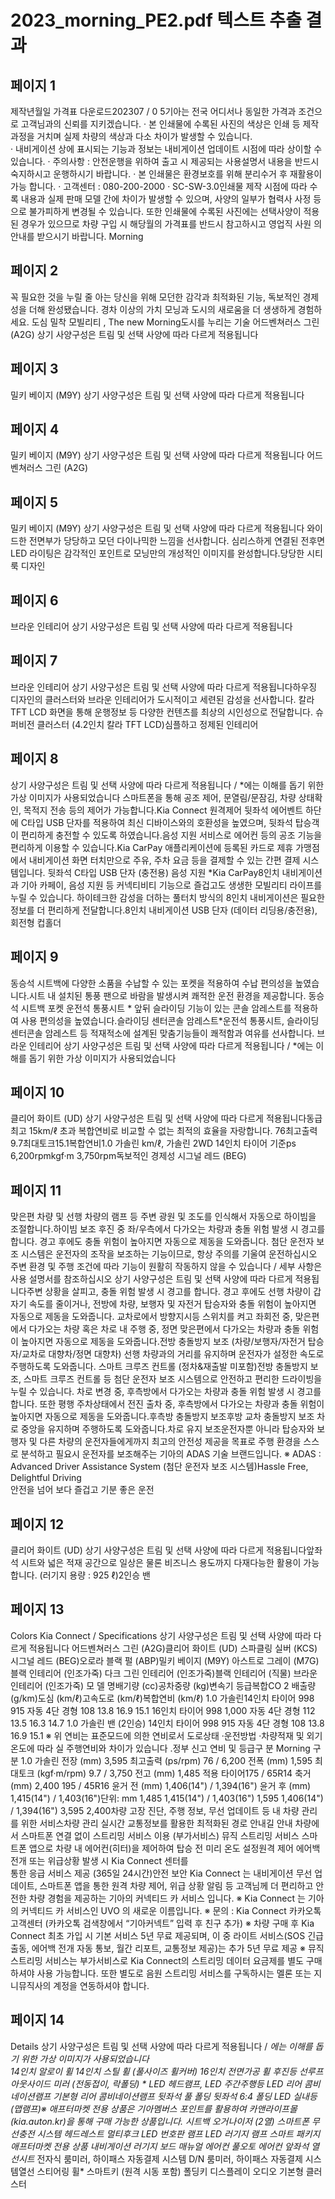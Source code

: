 # 2023_morning_PE2.pdf 텍스트 추출 결과

## 페이지 1

제작년월일 가격표 다운로드202307 /  0 5기아는 전국 어디서나 동일한 가격과 조건으로 고객님과의 신뢰를 지키겠습니다.
· 본 인쇄물에 수록된 사진의 색상은 인쇄 등 제작 과정을 거치며 실제 차량의 색상과 다소 차이가 발생할 수 있습니다.    
· 내비게이션 상에 표시되는 기능과 정보는 내비게이션 업데이트 시점에 따라 상이할 수 있습니다.
· 주의사항 : 안전운행을 위하여 출고 시 제공되는 사용설명서 내용을 반드시 숙지하시고 운행하시기 바랍니다.
· 본 인쇄물은 환경보호를 위해 분리수거 후 재활용이 가능 합니다.
· 고객센터 : 080-200-2000   · SC-SW-3.0인쇄물 제작 시점에 따라 수록 내용과 실제 판매 모델 간에 차이가 발생할 수 있으며, 
사양의 일부가 협력사 사정 등으로 불가피하게 변경될 수 있습니다.  또한 인쇄물에 수록된 사진에는 선택사양이 적용된 경우가 있으므로 
차량 구입 시 해당월의 가격표를 반드시 참고하시고 영업직 사원 의 안내를 받으시기 바랍니다. Morning

## 페이지 2

꼭 필요한 것을 누릴 줄 아는 당신을 위해
모던한 감각과 최적화된 기능, 독보적인 경제성을 더해 완성됐습니다.
경차 이상의 가치 모닝과 도시의 새로움을 더 생생하게 경험하세요.
도심 밀착 모빌리티 , The new Morning도시를 누리는 기술
어드벤쳐러스 그린 (A2G)  상기 사양구성은 트림 및 선택 사양에 따라 다르게 적용됩니다 

## 페이지 3

밀키 베이지 (M9Y)  상기 사양구성은 트림 및 선택 사양에 따라 다르게 적용됩니다 

## 페이지 4

밀키 베이지 (M9Y)  상기 사양구성은 트림 및 선택 사양에 따라 다르게 적용됩니다 어드벤쳐러스 그린 (A2G)

## 페이지 5

밀키 베이지 (M9Y)  상기 사양구성은 트림 및 선택 사양에 따라 다르게 적용됩니다 와이드한 전면부가 당당하고 모던 다이나믹한 느낌을 선사합니다. 심리스하게 연결된 
전후면 LED 라이팅은 감각적인 포인트로 모닝만의 개성적인 이미지를 완성합니다.당당한 시티룩 디자인

## 페이지 6

브라운 인테리어  상기 사양구성은 트림 및 선택 사양에 따라 다르게 적용됩니다

## 페이지 7

브라운 인테리어  상기 사양구성은 트림 및 선택 사양에 따라 다르게 적용됩니다하우징 디자인의 클러스터와 브라운 인테리어가 
도시적이고 세련된 감성을 선사합니다.
칼라 TFT LCD 화면을 통해 운행정보 등 다양한 컨텐츠를 최상의 시인성으로 전달합니다. 슈퍼비전 클러스터 (4.2인치 칼라 TFT LCD)심플하고 정제된 인테리어

## 페이지 8

상기 사양구성은 트림 및 선택 사양에 따라 다르게 적용됩니다  / *에는 이해를 돕기 위한 가상 이미지가 사용되었습니다  스마트폰을 통해 공조 제어, 문열림/문잠김, 차량 상태확인, 목적지 전송 등의 제어가 가능합니다.Kia Connect 원격제어
뒷좌석 에어벤트 하단에 C타입 USB 단자를 적용하여 
최신 디바이스와의 호환성을 높였으며, 뒷좌석 
탑승객이 편리하게 충전할 수 있도록 하였습니다.음성 지원 서비스로 에어컨 등의 공조 기능을
편리하게 이용할 수 있습니다.Kia CarPay 애플리케이션에 등록된 카드로 제휴 가맹점에서 내비게이션 
화면 터치만으로 주유, 주차 요금 등을 결제할 수 있는 간편 결제 시스템입니다.
뒷좌석 C타입 USB 단자 (충전용) 음성 지원 *Kia CarPay8인치 내비게이션과 기아 카페이, 음성 지원 등 커넥티비티 기능으로 
즐겁고도 생생한 모빌리티 라이프를 누릴 수 있습니다.
하이테크한 감성을 더하는 풀터치 방식의 8인치 내비게이션은 
필요한 정보를 더 편리하게 전달합니다.8인치 내비게이션 
USB 단자 (데이터 리딩용/충전용), 회전형 컵홀더 

## 페이지 9

동승석 시트백에 다양한 소품을 수납할 수 있는 
포켓을 적용하여 수납 편의성을 높였습니다.시트 내 설치된 통풍 팬으로 바람을 발생시켜 쾌적한 운전 환경을 제공합니다.
동승석 시트백 포켓 운전석 통풍시트 *
앞뒤 슬라이딩 기능이 있는 콘솔 암레스트를 적용하여 
사용 편의성을 높였습니다.슬라이딩 센터콘솔 암레스트*운전석 통풍시트, 슬라이딩 센터콘솔 암레스트 등 
적재적소에 설계된 맞춤기능들이 쾌적함과 여유를 선사합니다.
브라운 인테리어  상기 사양구성은 트림 및 선택 사양에 따라 다르게 적용됩니다  / *에는 이해를 돕기 위한 가상 이미지가 사용되었습니다  

## 페이지 10

클리어 화이트 (UD)   상기 사양구성은 트림 및 선택 사양에 따라 다르게 적용됩니다동급 최고 15km/ℓ 초과 복합연비로 
비교할 수 없는 최적의 효율을 자랑합니다.
76최고출력9.7최대토크15.1복합연비1.0 가솔린
km/ℓ, 가솔린 2WD 
14인치 타이어 기준ps
6,200rpmkgf·m
3,750rpm독보적인 경제성
시그널 레드 (BEG)

## 페이지 11

맞은편 차량 및 선행 차량의 램프 등 주변 광원 및 조도를 인식해서 자동으로 
하이빔을 조절합니다.하이빔 보조 후진 중 좌/우측에서 다가오는 차량과 충돌 위험 발생 시 경고를 합니다.
경고 후에도 충돌 위험이 높아지면 자동으로 제동을 도와줍니다.
첨단 운전자 보조 시스템은 운전자의 조작을 보조하는 기능이므로, 항상 주의를 기울여 운전하십시오
주변 환경 및 주행 조건에 따라 기능이 원활히 작동하지 않을 수 있습니다 / 세부 사항은 사용 설명서를 참조하십시오
상기 사양구성은 트림 및 선택 사양에 따라 다르게 적용됩니다주변 상황을 살피고, 충돌 위험 발생 시 경고를 합니다. 경고 후에도 선행 차량이 갑자기 속도를 줄이거나, 전방에 차량, 보행자 및 자전거 탑승자와 
충돌 위험이 높아지면 자동으로 제동을 도와줍니다. 교차로에서 방향지시등 스위치를 켜고 좌회전 중, 맞은편에서 다가오는 차량 혹은 차로 내 주행 중, 
정면 맞은편에서 다가오는 차량과 충돌 위험이 높아지면 자동으로 제동을 도와줍니다.전방 충돌방지 보조 (차량/보행자/자전거 탑승자/교차로 대향차/정면 대향차)
선행 차량과의 거리를 유지하며 운전자가 설정한 속도로 주행하도록 도와줍니다. 스마트 크루즈 컨트롤 (정차&재출발 미포함)전방 충돌방지 보조, 스마트 크루즈 컨트롤 등 
첨단 운전자 보조 시스템으로 안전하고 편리한 드라이빙을 누릴 수 있습니다.
차로 변경 중, 후측방에서 다가오는 차량과 충돌 위험 발생 시 경고를 합니다.
또한 평행 주차상태에서 전진 출차 중, 후측방에서 다가오는 차량과 
충돌 위험이 높아지면 자동으로 제동을 도와줍니다.후측방 충돌방지 보조후방 교차 충돌방지 보조
차로 중앙을 유지하며 주행하도록 도와줍니다.차로 유지 보조운전자뿐 아니라 탑승자와 보행자 및 다른 차량의 운전자들에게까지 최고의 안전성 제공을 목표로
주행 환경을 스스로 분석하고 필요시 운전자를 보조해주는 기아의 ADAS 기술 브랜드입니다.
※ ADAS : Advanced Driver Assistance System (첨단 운전자 보조 시스템)Hassle Free, Delightful Driving   
안전을 넘어 보다 즐겁고 기분 좋은 운전 

## 페이지 12

클리어 화이트 (UD)   상기 사양구성은 트림 및 선택 사양에 따라 다르게 적용됩니다앞좌석 시트와 넓은 적재 공간으로 
일상은 물론 비즈니스 용도까지 다재다능한 활용이 가능합니다.
(러기지 용량 : 925 ℓ)2인승 밴 

## 페이지 13

Colors Kia Connect / Specifications
상기 사양구성은 트림 및 선택 사양에 따라 다르게 적용됩니다
어드벤쳐러스 그린 
(A2G)클리어 화이트 
(UD)
스파클링 실버 
(KCS)
시그널 레드 
(BEG)오로라 블랙 펄 
(ABP)밀키 베이지 
(M9Y)
아스트로 그레이 
(M7G)
블랙 인테리어 (인조가죽)
다크 그린 인테리어 (인조가죽)블랙 인테리어 (직물)
브라운 인테리어 (인조가죽)
모 델 명배기량
(cc)공차중량
(kg)변속기 등급복합CO 2 배출량
(g/km)도심
(km/ℓ)고속도로
(km/ℓ)복합연비
(km/ℓ)
1.0 가솔린14인치 타이어 998 915 자동 4단 경형 108 13.8 16.9 15.1
16인치 타이어 998 1,000 자동 4단 경형 112 13.5 16.3 14.7
1.0 가솔린 밴 (2인승) 14인치 타이어 998 915 자동 4단 경형 108 13.8 16.9 15.1
※ 위 연비는  표준모드에  의한 연비로서  도로상태 ·운전방법 ·차량적재  및 외기온도에  따라 실 주행연비와  차이가  있습니다 .정부 신고 연비 및 등급구              분 Morning 구              분 1.0 가솔린
전장 (mm) 3,595 최고출력 (ps/rpm) 76 / 6,200
전폭 (mm) 1,595 최대토크 (kgf·m/rpm) 9.7 / 3,750
전고 (mm) 1,485
적용 타이어175 / 65R14
축거 (mm) 2,400 195 / 45R16
윤거 전 (mm) 1,406(14") / 1,394(16") 윤거 후 (mm) 1,415(14") / 1,403(16")단위: mm
1,485
1,415(14") / 1,403(16")
1,595
1,406(14") / 1,394(16")
3,595
2,400차량 고장 진단, 주행 정보, 
무선 업데이트 등 내 차량 
관리를 위한 서비스차량 관리
실시간 교통정보를 활용한 
최적화된 경로 안내길 안내 
차량에서 스마트폰 연결 없이 
스트리밍 서비스 이용 
(부가서비스) 뮤직 스트리밍 서비스
스마트폰 앱으로 차량 내 
에어컨(히터)을 제어하여 
탑승 전 미리 온도 설정원격 제어
에어백 전개 또는 위급상황 
발생 시 Kia Connect 센터를  
통한 응급 서비스 제공 
(365일 24시간)안전 보안 
Kia Connect 는 내비게이션 무선 업데이트,
스마트폰 앱을 통한 원격 차량 제어, 위급 상황 알림 등 
고객님께 더 편리하고 안전한 차량 경험을 제공하는 
기아의 커넥티드 카 서비스 입니다.
※ Kia Connect 는 기아의 커넥티드 카 서비스인 UVO 의 새로운 이름입니다.   ※ 문의 : Kia Connect 카카오톡 고객센터 (카카오톡 검색창에서 “기아커넥트” 입력 후 친구 추가) 
※ 차량 구매 후 Kia Connect 최초 가입 시 기본 서비스 5년 무료 제공되며, 이 중 라이트 서비스(SOS 긴급출동, 에어백 전개 자동 통보, 월간 리포트, 교통정보 제공)는 추가 5년 무료 제공
※ 뮤직 스트리밍 서비스는 부가서비스로 Kia Connect의 스트리밍 데이터 요금제를 별도 구매하셔야 사용 가능합니다. 또한 별도로 음원 스트리밍 서비스를 구독하시는 멜론 또는 지니뮤직사의 계정을 연동하셔야 합니다.

## 페이지 14

Details
상기 사양구성은 트림 및 선택 사양에 따라 다르게 적용됩니다 / *에는 이해를 돕기 위한 가상 이미지가 사용되었습니다  
14인치 알로이 휠 14인치 스틸 휠
(풀사이즈 휠커버)
16인치 전면가공 휠
후진등 선루프 아웃사이드 미러 (전동접이, 락폴딩) *
LED 헤드램프, LED 주간주행등 LED 리어 콤비네이션램프 기본형 리어 콤비네이션램프
뒷좌석 풀 폴딩 뒷좌석 6:4 폴딩
LED 실내등 (맵램프)※ 애프터마켓 전용 상품은 기아멤버스 포인트를 활용하여 카앤라이프몰(kia.auton.kr)을 통해 구매 가능한 상품입니다.
시트백 오거나이저 (2열)
스마트폰 무선충전 시스템 헤드레스트 멀티후크   LED 번호판 램프 
LED 러기지 램프 
스마트 패키지 애프터마켓 전용 상품 내비게이션 
러기지 보드 
매뉴얼 에어컨 풀오토 에어컨 
앞좌석 열선시트* 전자식 룸미러, 하이패스 자동결제 시스템 D/N 룸미러, 하이패스 자동결제 시스템열선 스티어링 휠* 스마트키 (원격 시동 포함) 폴딩키 디스플레이 오디오
기본형 클러스터


